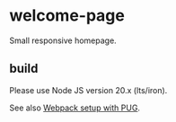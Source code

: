 # welcome-page

Small responsive homepage.

## build

Please use Node JS version 20.x (lts/iron).

See also [Webpack setup with PUG](https://dev.to/thiagoow/how-to-use-pug-sass-in-webpack-5-2022-5cpk).
